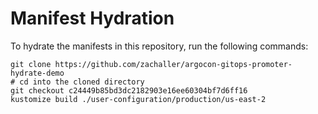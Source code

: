 # Manifest Hydration

To hydrate the manifests in this repository, run the following commands:

```shell
git clone https://github.com/zachaller/argocon-gitops-promoter-hydrate-demo
# cd into the cloned directory
git checkout c24449b85bd3dc2182903e16ee60304bf7d6ff16
kustomize build ./user-configuration/production/us-east-2
```
